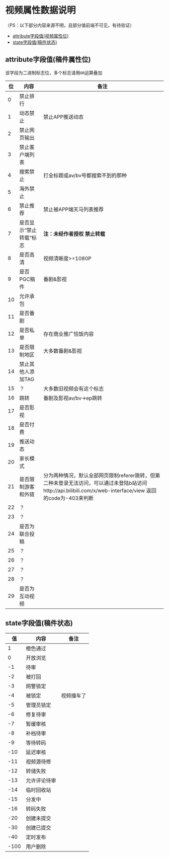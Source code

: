 # 视频属性数据说明

（PS：以下部分内容来源不明，且部分值前端不可见，有待验证）

- [attribute字段值(视频属性位)](#attribute字段值(视频属性位))
- [state字段值(稿件状态)](#state字段值(稿件状态))

## attribute字段值(稿件属性位)

该字段为二进制标志位，多个标志请用`OR`运算叠加

| 位   | 内容           | 备注                                                                                                           |
|-----|--------------|--------------------------------------------------------------------------------------------------------------|
| 0   | 禁止排行         |                                                                                                              |
| 1   | 动态禁止         | 禁止APP推送动态                                                                                                    |
| 2   | 禁止网页输出       |                                                                                                              |
| 3   | 禁止客户端列表      |                                                                                                              |
| 4   | 搜索禁止         | 打全标题或av/bv号都搜索不到的那种                                                                                          |
| 5   | 海外禁止         |                                                                                                              |
| 6   | 禁止推荐         | 禁止被APP端天马列表推荐                                                                                                |
| 7   | 是否显示“禁止转载“标志 | **注：未经作者授权 禁止转载**                                                                                            |
| 8   | 是否高清         | 视频清晰度>=1080P                                                                                                 |
| 9   | 是否PGC稿件      | 番剧&影视                                                                                                        |
| 10  | 允许承包         |                                                                                                              |
| 11  | 是否番剧         |                                                                                                              |
| 12  | 是否私单         | 存在商业推广恰饭内容                                                                                                   |
| 13  | 是否限制地区       | 大多数番剧&影视                                                                                                     |
| 14  | 禁止其他人添加TAG   |                                                                                                              |
| 15  | ？            | 大多数旧视频会有这个标志                                                                                                 |
| 16  | 跳转           | 番剧及影视av/bv->ep跳转                                                                                             |
| 17  | 是否影视         |                                                                                                              |
| 18  | 是否付费         |                                                                                                              |
| 19  | 推送动态         |                                                                                                              |
| 20  | 家长模式         |                                                                                                              |
| 21  | 是否限制游客和外链    | 分为两种情况，默认全部网页限制referer跳转，但第二种未登录无法访问，可以通过未登陆b站访问http://api.bilibili.com/x/web-interface/view 返回的code为-403来判断 |
| 22  | ？            |                                                                                                              |
| 23  | ？            |                                                                                                              |
| 24  | 是否为联合投稿      |                                                                                                              |
| 25  | ？            |                                                                                                              |
| 26  | ？            |                                                                                                              |
| 27  | ？            |                                                                                                              |
| 28  | ？            |                                                                                                              |
| 29  | 是否为互动视频      |                                                                                                              |

## state字段值(稿件状态)

| 值    | 内容     | 备注    |
|------|--------|-------|
| 1    | 橙色通过   |       |
| 0    | 开放浏览   |       |
| -1   | 待审     |       |
| -2   | 被打回    |       |
| -3   | 网警锁定   |       |
| -4   | 被锁定    | 视频撞车了 |
| -5   | 管理员锁定  |       |
| -6   | 修复待审   |       |
| -7   | 暂缓审核   |       |
| -8   | 补档待审   |       |
| -9   | 等待转码   |       |
| -10  | 延迟审核   |       |
| -11  | 视频源待修  |       |
| -12  | 转储失败   |       |
| -13  | 允许评论待审 |       |
| -14  | 临时回收站  |       |
| -15  | 分发中    |       |
| -16  | 转码失败   |       |
| -20  | 创建未提交  |       |
| -30  | 创建已提交  |       |
| -40  | 定时发布   |       |
| -100 | 用户删除   |       |

